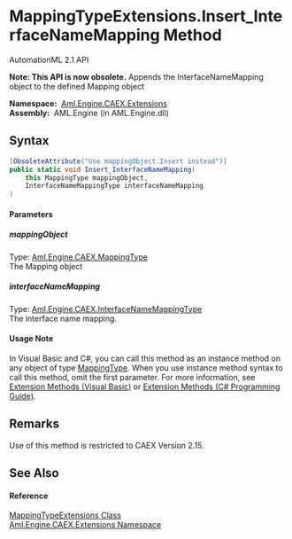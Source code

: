 MappingTypeExtensions.Insert_InterfaceNameMapping Method
========================================================
AutomationML 2.1 API

**Note: This API is now obsolete.**
Appends the InterfaceNameMapping object to the defined Mapping object

  **Namespace:**  [Aml.Engine.CAEX.Extensions][1]  
  **Assembly:**  AML.Engine (in AML.Engine.dll)

Syntax
------

```csharp
[ObsoleteAttribute("Use mappingObject.Insert instead")]
public static void Insert_InterfaceNameMapping(
	this MappingType mappingObject,
	InterfaceNameMappingType interfaceNameMapping
)
```

#### Parameters

##### *mappingObject*
Type: [Aml.Engine.CAEX.MappingType][2]  
The Mapping object

##### *interfaceNameMapping*
Type: [Aml.Engine.CAEX.InterfaceNameMappingType][3]  
The interface name mapping.

#### Usage Note
In Visual Basic and C#, you can call this method as an instance method on any object of type [MappingType][2]. When you use instance method syntax to call this method, omit the first parameter. For more information, see [Extension Methods (Visual Basic)][4] or [Extension Methods (C# Programming Guide)][5].

Remarks
-------
Use of this method is restricted to CAEX Version 2.15.

See Also
--------

#### Reference
[MappingTypeExtensions Class][6]  
[Aml.Engine.CAEX.Extensions Namespace][1]  

[1]: ../README.md
[2]: ../../Aml.Engine.CAEX/MappingType/README.md
[3]: ../../Aml.Engine.CAEX/InterfaceNameMappingType/README.md
[4]: https://docs.microsoft.com/dotnet/visual-basic/programming-guide/language-features/procedures/extension-methods
[5]: https://docs.microsoft.com/dotnet/csharp/programming-guide/classes-and-structs/extension-methods
[6]: README.md
[7]: https://www.automationml.org
[8]: ../../icons/logoShade.png
